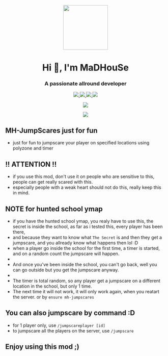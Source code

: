 <p align="center">
    <img width="140" src="https://icons.iconarchive.com/icons/iconarchive/red-orb-alphabet/128/Letter-M-icon.png" />  
    <h1 align="center">Hi 👋, I'm MaDHouSe</h1>
    <h3 align="center">A passionate allround developer </h3>    
</p>

<p align="center">
  <a href="https://github.com/MaDHouSe79/mh-jumpscares/issues">
    <img src="https://img.shields.io/github/issues/MaDHouSe79/mh-jumpscares"/> 
  </a>
  <a href="https://github.com/MaDHouSe79/mh-jumpscares/network/members">
    <img src="https://img.shields.io/github/forks/MaDHouSe79/mh-jumpscares"/> 
  </a>  
  <a href="https://github.com/MaDHouSe79/mh-jumpscares/stargazers">
    <img src="https://img.shields.io/github/stars/MaDHouSe79/mh-jumpscares?color=white"/> 
  </a>
  <a href="https://github.com/MaDHouSe79/mh-jumpscares/blob/main/LICENSE">
    <img src="https://img.shields.io/github/license/MaDHouSe79/mh-jumpscares?color=black"/> 
  </a>      
</p>

<p align="center">
  <img alig src="https://github-profile-trophy.vercel.app/?username=MaDHouSe79&margin-w=15&column=6" />
</p>

<p align="center">
  <img alig src="https://raw.githubusercontent.com/kamranahmedse/driver.js/master/demo/images/split.png" />
</p>

## MH-JumpScares just for fun
- just for fun to jumpscare your player on specified locations using polyzone and timer


## !! ATTENTION !!
- if you use this mod, don't use it on people who are sensitive to this, people can get really scared with this.
- especially people with a weak heart should not do this, really keep this in mind.


## NOTE for hunted school ymap
- if you have the hunted school ymap, you realy have to use this, the secret is inside the school, as far as i tested this, every player has been there,
- and because they want to know what `The Secret` is and then they get a jumpscare, and you allready know what happens then lol :D
- when a player go inside the school for the first time, a timer is started, and on a random count the jumpscare will happen.
-
- And once you've been inside the school, you can't go back, well you can go outside but you get the jumpscare anyway.
-
- The timer is total random, so any player get a jumpscare on a different location in the school, but only 1 time. 
- The next time it will not work, it will only work again, when you reatart the server. or by `ensure mh-jumpscares`


## You can also jumpscare by command :D
- for 1 player only, use `/jumpscareplayer [id]`
- to jumpscare all the players on the server, use `/jumpscare`


## Enjoy using this mod ;)
